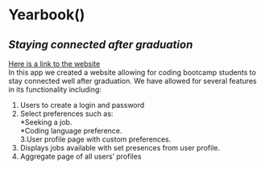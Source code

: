 # Yearbook()<br> 
## *Staying connected after graduation*
[Here is a link to the website](herokulinkhere.com)<br>
In this app we created a website allowing for coding bootcamp students to stay connected well after graduation. We have allowed for several features in its functionality including:
1. Users to create a login and password 
2. Select preferences such as:<br> 
*Seeking a job.<br>
*Coding language preference. <br>
3.User profile page with custom preferences.
4. Displays jobs available with set presences from user profile. 
5. Aggregate page of all users’ profiles


